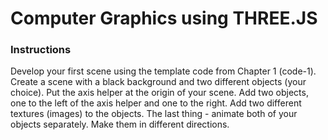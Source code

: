 # Computer Graphics using THREE.JS
### Instructions
Develop your first scene using the template code from Chapter 1 (code-1).  Create a scene with a black background and two different objects (your choice).  Put the axis helper at the origin of your scene.  Add two objects, one to the left of the axis helper and one to the right.  Add two different textures (images) to the objects.
The last thing - animate both of your objects separately.  Make them in different directions.
